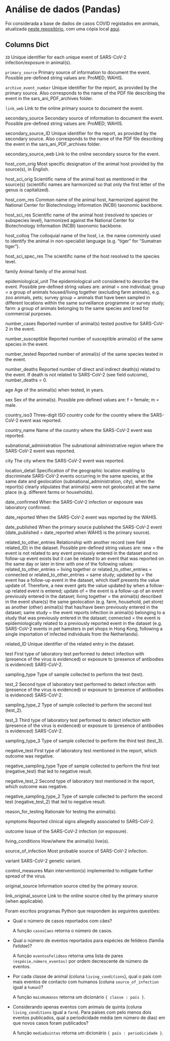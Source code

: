 # Análise de dados (Pandas)

Foi considerada a base de dados de casos COVID registados em animais, atualizada [neste repositório](https://github.com/amel-github/sars-ani), com uma cópia local [aqui](sars_ani_data.csv).

## Columns Dict 
  `ID` Unique identifier for each unique event of SARS-CoV-2 infection/exposure in animal(s).

`primary_source` Primary source of information to document the event. Possible pre-defined string values are: ProMED; WAHIS.

`archive_event_number` Unique identifier for the report, as provided by the primary source. Also corresponds to the name of the PDF file describing the event in the sars_ani_PDF_archives folder.

`link_web` Link to the online primary source to document the event.

secondary_source Secondary source of information to document the event. Possible pre-defined string values are: ProMED; WAHIS.

secondary_source_ID Unique identifier for the report, as provided by the secondary source. Also corresponds to the name of the PDF file describing the event in the sars_ani_PDF_archives folder.

secondary_source_web Link to the online secondary source for the event.

host_com_orig Most specific designation of the animal host provided by the source(s), in English.

host_sci_orig Scientific name of the animal host as mentioned in the source(s) (scientific names are harmonized so that only the first letter of the genus is capitalized).

host_com_res Common name of the animal host, harmonized against the National Center for Biotechnology Information (NCBI) taxonomic backbone.

host_sci_res Scientific name of the animal host (resolved to species or subspecies level), harmonized against the National Center for Biotechnology Information (NCBI) taxonomic backbone.

host_colloq The colloquial name of the host, i.e. the name commonly used to identify the animal in non-specialist language (e.g. “tiger” for “Sumatran tiger”).

host_sci_spec_res The scientific name of the host resolved to the species level.

family Animal family of the animal host.

epidemiological_unit The epidemiological unit considered to describe the event. Possible pre-defined string values are: animal = one individual; group = a group of animals housed/living together (excluding farm animals), e.g. zoo animals, pets; survey group = animals that have been sampled in different locations within the same surveillance programme or survey study; farm: a group of animals belonging to the same species and bred for commercial purposes.

number_cases Reported number of animal(s) tested positive for SARS-CoV-2 in the event.

number_susceptible Reported number of susceptible animal(s) of the same species in the event.

number_tested Reported number of animal(s) of the same species tested in the event.

number_deaths Reported number of direct and indirect death(s) related to the event. If death is not related to SARS-CoV-2 (see field outcome), number_deaths = 0.

age Age of the animal(s) when tested, in years.

sex Sex of the animal(s). Possible pre-defined values are: f = female; m = male.

country_iso3 Three-digit ISO country code for the country where the SARS-CoV-2 event was reported.

country_name Name of the country where the SARS-CoV-2 event was reported.

subnational_administration The subnational administrative region where the SARS-CoV-2 event was reported.

city The city where the SARS-CoV-2 event was reported.

location_detail Specification of the geographic location enabling to discriminate SARS-CoV-2 events occurring in the same species, at the same date and geolocation (subnational_administration, city), when the report(s) clearly stipulates that animal(s) were not geolocated at the same place (e.g. different farms or households).

date_confirmed When the SARS-CoV-2 infection or exposure was laboratory confirmed.

date_reported When the SARS-CoV-2 event was reported by the WAHIS.

date_published When the primary source published the SARS-CoV-2 event (date_published = date_reported when WAHIS is the primary source).

related_to_other_entries Relationship with another record (see field related_ID) in the dataset. Possible pre-defined string values are: new = the event is not related to any event previously entered in the dataset and no follow-up event exists but it can be related to an event that was reported on the same day or later in time with one of the following values: related_to_other_entries = living together or related_to_other_entries = connected or related_to_other_entries = same study; updated by = the event has a follow-up event in the dataset, which itself presents the value update of. Therefore, a new event gets the value updated by when a follow-up related event is entered; update of = the event is a follow-up of an event previously entered in the dataset; living together = the animal(s) described in the event share(s) the same geolocation (e.g. farm, household, pet store) as another (other) animal(s) that has/have been previously entered in the dataset; same study = the event reports infection in animal(s) belonging to a study that was previously entered in the dataset; connected = the event is epidemiologically related to a previously reported event in the dataset (e.g. SARS-CoV-2 events in pet hamsters in pet shops in Hong Kong, following a single importation of infected individuals from the Netherlands).

related_ID Unique identifier of the related entry in the dataset.

test First type of laboratory test performed to detect infection with (presence of the virus is evidenced) or exposure to (presence of antibodies is evidenced) SARS-CoV-2.

sampling_type Type of sample collected to perform the test (test).

test_2 Second type of laboratory test performed to detect infection with (presence of the virus is evidenced) or exposure to (presence of antibodies is evidenced) SARS-CoV-2.

sampling_type_2 Type of sample collected to perform the second test (test_2).

test_3 Third type of laboratory test performed to detect infection with (presence of the virus is evidenced) or exposure to (presence of antibodies is evidenced) SARS-CoV-2.

sampling_type_3 Type of sample collected to perform the third test (test_3).

negative_test First type of laboratory test mentioned in the report, which outcome was negative.

negative_sampling_type Type of sample collected to perform the first test (negative_test) that led to negative result.

negative_test_2 Second type of laboratory test mentioned in the report, which outcome was negative.

negative_sampling_type_2 Type of sample collected to perform the second test (negative_test_2) that led to negative result.

reason_for_testing Rationale for testing the animal(s).

symptoms Reported clinical signs allegedly associated to SARS-CoV-2.

outcome Issue of the SARS-CoV-2 infection (or exposure).

living_conditions How/where the animal(s) live(s).

source_of_infection Most probable source of SARS-CoV-2 infection.

variant SARS-CoV-2 genetic variant.

control_measures Main intervention(s) implemented to mitigate further spread of the virus.

original_source Information source cited by the primary source.

link_original_source Link to the online source cited by the primary source (when applicable).
  
Foram escritos programas Python que respondem às seguintes questões:

* Qual o número de casos reportados com cães?
  
  A função `casosCaes` retorna o número de casos.
  
* Qual o número de eventos reportados para espécies de felídeos (família *Felidae*)?
  
  A função `eventosFelideos` retorna uma lista de pares `(espécie,número_eventos)` por ordem decrescente de número de eventos.
   
* Por cada classe de animal (coluna `living_conditions`), qual o país com mais eventos de contacto com humanos (coluna `source_of_infection` igual a `human`)?
  
  A função `maisHumanos` retorna um dicionário `{ classe : país }`.
  
* Considerando apenas eventos com animais de quinta (coluna `living_conditions` igual a `farm`). Para países com pelo menos dois eventos publicados, qual a periodicidade média (em número de dias) em que novos casos foram publicados?
  
  A função `mediaQuintas` retorna um dicionário `{ país : periodicidade }`.
